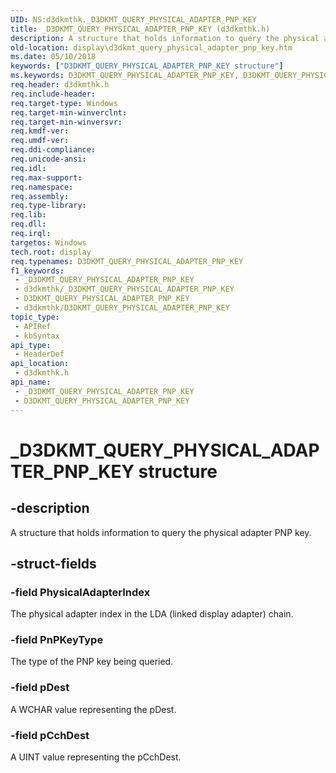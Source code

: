 ```yaml
---
UID: NS:d3dkmthk._D3DKMT_QUERY_PHYSICAL_ADAPTER_PNP_KEY
title: _D3DKMT_QUERY_PHYSICAL_ADAPTER_PNP_KEY (d3dkmthk.h)
description: A structure that holds information to query the physical adapter PNP key.
old-location: display\d3dkmt_query_physical_adapter_pnp_key.htm
ms.date: 05/10/2018
keywords: ["D3DKMT_QUERY_PHYSICAL_ADAPTER_PNP_KEY structure"]
ms.keywords: D3DKMT_QUERY_PHYSICAL_ADAPTER_PNP_KEY, D3DKMT_QUERY_PHYSICAL_ADAPTER_PNP_KEY structure [Display Devices], _D3DKMT_QUERY_PHYSICAL_ADAPTER_PNP_KEY, d3dkmthk/D3DKMT_QUERY_PHYSICAL_ADAPTER_PNP_KEY, display.d3dkmt_query_physical_adapter_pnp_key
req.header: d3dkmthk.h
req.include-header: 
req.target-type: Windows
req.target-min-winverclnt: 
req.target-min-winversvr: 
req.kmdf-ver: 
req.umdf-ver: 
req.ddi-compliance: 
req.unicode-ansi: 
req.idl: 
req.max-support: 
req.namespace: 
req.assembly: 
req.type-library: 
req.lib: 
req.dll: 
req.irql: 
targetos: Windows
tech.root: display
req.typenames: D3DKMT_QUERY_PHYSICAL_ADAPTER_PNP_KEY
f1_keywords:
 - _D3DKMT_QUERY_PHYSICAL_ADAPTER_PNP_KEY
 - d3dkmthk/_D3DKMT_QUERY_PHYSICAL_ADAPTER_PNP_KEY
 - D3DKMT_QUERY_PHYSICAL_ADAPTER_PNP_KEY
 - d3dkmthk/D3DKMT_QUERY_PHYSICAL_ADAPTER_PNP_KEY
topic_type:
 - APIRef
 - kbSyntax
api_type:
 - HeaderDef
api_location:
 - d3dkmthk.h
api_name:
 - _D3DKMT_QUERY_PHYSICAL_ADAPTER_PNP_KEY
 - D3DKMT_QUERY_PHYSICAL_ADAPTER_PNP_KEY
---
```


# _D3DKMT_QUERY_PHYSICAL_ADAPTER_PNP_KEY structure


## -description

A structure that holds information to query the physical adapter PNP key.

## -struct-fields

### -field PhysicalAdapterIndex

The physical adapter index in the LDA (linked display adapter) chain.

### -field PnPKeyType

The type of the PNP key being queried.

### -field pDest

A WCHAR value representing the pDest.

### -field pCchDest

A UINT value representing the pCchDest.

